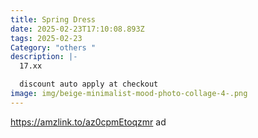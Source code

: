 ```yaml
---
title: Spring Dress
date: 2025-02-23T17:10:08.893Z
tags: 2025-02-23
Category: "others "
description: |-
  17.xx 

  discount auto apply at checkout
image: img/beige-minimalist-mood-photo-collage-4-.png
---
```

https://amzlink.to/az0cpmEtoqzmr  ad